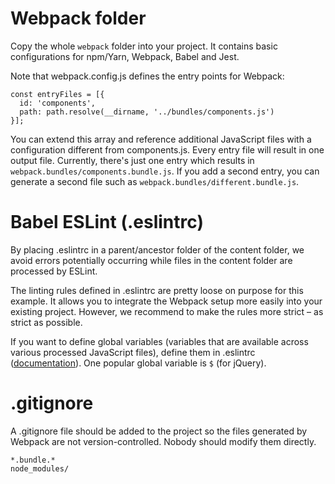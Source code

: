 # Webpack folder

Copy the whole `webpack` folder into your project. It contains basic configurations for npm/Yarn, Webpack, Babel and Jest.

Note that webpack.config.js defines the entry points for Webpack:

```
const entryFiles = [{
  id: 'components',
  path: path.resolve(__dirname, '../bundles/components.js')
}];
```

You can extend this array and reference additional JavaScript files with a configuration different from components.js. Every entry file will result in one output file. Currently, there's just one entry which results in `webpack.bundles/components.bundle.js`. If you add a second entry, you can generate a second file such as `webpack.bundles/different.bundle.js`.

# Babel ESLint (.eslintrc)

By placing .eslintrc in a parent/ancestor folder of the content folder, we avoid errors potentially occurring while files in the content folder are processed by ESLint.

The linting rules defined in .eslintrc are pretty loose on purpose for this example. It allows you to integrate the Webpack setup more easily into your existing project. However, we recommend to make the rules more strict – as strict as possible.

If you want to define global variables (variables that are available across various processed JavaScript files), define them in .eslintrc ([documentation](http://eslint.org/docs/user-guide/configuring#specifying-globals)). One popular global variable is `$` (for jQuery).

# .gitignore

A .gitignore file should be added to the project so the files generated by Webpack are not version-controlled. Nobody should modify them directly.

```
*.bundle.*
node_modules/
```
